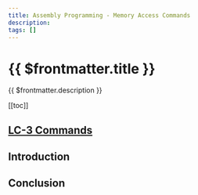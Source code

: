 ```yaml
---
title: Assembly Programming - Memory Access Commands
description: 
tags: []
---
```


# {{ $frontmatter.title }}

{{ $frontmatter.description }}

<KeyConcepts :ConceptArray= "[
{
  Concept:'Software in much more useful if it can interacts with users and other systems',
  Details:'Accepting input and providing outputs to/from a user or other system allows software to solve more complicated problems.'
}
]" />

[[toc]]

## [LC-3 Commands](../../../LC3/Commands/MemoryAccessCommands.md) 

## Introduction



## Conclusion
